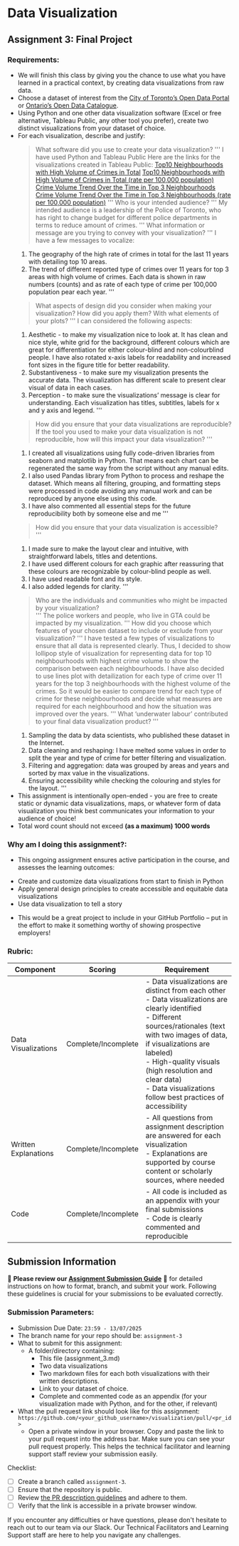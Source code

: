 # Data Visualization

## Assignment 3: Final Project

### Requirements:
- We will finish this class by giving you the chance to use what you have learned in a practical context, by creating data visualizations from raw data. 
- Choose a dataset of interest from the [City of Toronto’s Open Data Portal](https://www.toronto.ca/city-government/data-research-maps/open-data/) or [Ontario’s Open Data Catalogue](https://data.ontario.ca/). 
- Using Python and one other data visualization software (Excel or free alternative, Tableau Public, any other tool you prefer), create two distinct visualizations from your dataset of choice.  
- For each visualization, describe and justify: 
    > What software did you use to create your data visualization?
    ''' 
    I have used Python and Tableau Public
    Here are the links for the visualizations created in Tableau Public:
    [Top10 Neighbourhoods with High Volume of Crimes in Total](https://public.tableau.com/app/profile/inna.semenykhina/viz/Top10NeighbourhoodswithHighVolumeofCrimesinTotal/Sheet1?publish=yes)
    [Top10 Neighbourhoods with High Volume of Crimes in Total (rate per 100,000 population)](https://public.tableau.com/app/profile/inna.semenykhina/viz/Top10NeighbourhoodswithHighVolumeofCrimesinTotalrateper100000population/Sheet1?publish=yes)
    [Crime Volume Trend Over the Time in Top 3 Neighbourhoods](https://public.tableau.com/app/profile/inna.semenykhina/viz/CrimeVolumeTrendOvertheTimeinTop3Neighbourhoods/Sheet2?publish=yes)
    [Crime Volume Trend Over the Time in Top 3 Neighbourhoods (rate per 100,000 population)](https://public.tableau.com/app/profile/inna.semenykhina/viz/CrimeVolumeTrendOvertheTimeinTop3Neighbourhoodsrateper100000population/Sheet3?publish=yes) 
    '''
    > Who is your intended audience? 
    '''
    My intended audience is a leadership of the Police of Toronto, who has right to change budget for different police departments in terms to reduce amount of crimes.
    '''
    > What information or message are you trying to convey with your visualization? 
    '''
    I have a few messages to vocalize:
    1. The geography of the high rate of crimes in total for the last 11 years with detailing top 10 areas.
    2. The trend of different reported type of crimes over 11 years for top 3 areas with high volume of crimes.
    Each data is shown in raw numbers (counts) and as rate of each type of crime per 100,000 population pear each year.
    '''
    > What aspects of design did you consider when making your visualization? How did you apply them? With what elements of your plots? 
    '''
    I can considered the following aspects:
    1. Aesthetic - to make my visualization nice to look at. It has clean and nice style, white grid for the background, different colours which are great for differentiation for either colour-blind and non-colourblind people. I have also rotated x-axis labels for readability and increased font sizes in the figure title for better readability.
    2. Substantiveness - to make sure my visualization presents the accurate data. The visualization has different scale to present clear visual of data in each cases. 
    3. Perception - to make sure the visualizations’ message is clear for understanding. Each visualization has titles, subtitles, labels for x and y axis and legend. 
    '''
    > How did you ensure that your data visualizations are reproducible? If the tool you used to make your data visualization is not reproducible, how will this impact your data visualization? 
    '''
    1. I created all visualizations using fully code-driven libraries from seaborn and matplotlib in Python. That means each chart can be regenerated the same way from the script without any manual edits.
    2. I also used Pandas library from Python to process and reshape the dataset. Which means all filtering, grouping, and formatting steps were processed in code avoiding any manual work and can be reproduced by anyone else using this code. 
    3. I have also commented all essential steps for the future reproducibility both by someone else and me
    '''
    > How did you ensure that your data visualization is accessible?  
    '''
    1. I made sure to make the layout clear and intuitive, with straightforward labels, titles and detentions.
    2. I have used different colours for each graphic after reassuring that these colours are recognizable by colour-blind people as well.
    3. I have used readable font and its style.
    4. I also added legends for clarity.
    '''
    > Who are the individuals and communities who might be impacted by your visualization?  
    '''
    The police workers and people, who live in GTA could be impacted by my visualization.
    '''
    > How did you choose which features of your chosen dataset to include or exclude from your visualization? 
    '''
    I have tested a few types of visualizations to ensure that all data is represented clearly. Thus, I decided to show lollipop style of visualization for representing data for top 10 neighbourhoods with highest crime volume to show the comparison between each neighbourhoods. I have also decided to use lines plot with detailization for each type of crime over 11 years for the top 3 neighbourhoods with the highest volume of the crimes. So it would be easier to compare trend for each type of crime for these neighbourhoods and decide what measures are required for each neighbourhood and how the situation was improved over the years.
    '''
    > What ‘underwater labour’ contributed to your final data visualization product?
    '''
    1. Sampling the data by data scientists, who published these dataset in the Internet.
    2. Data cleaning and reshaping: I have melted some values in order to split the year and type of crime for better filtering and visualization.
    3. Filtering and aggregation: data was grouped by areas and years and sorted by max value in the visualizations.
    4. Ensuring accessibility while checking the colouring and styles for the layout.
    '''
- This assignment is intentionally open-ended - you are free to create static or dynamic data visualizations, maps, or whatever form of data visualization you think best communicates your information to your audience of choice! 
- Total word count should not exceed **(as a maximum) 1000 words** 
 
### Why am I doing this assignment?:  
- This ongoing assignment ensures active participation in the course, and assesses the learning outcomes: 
* Create and customize data visualizations from start to finish in Python
* Apply general design principles to create accessible and equitable data visualizations
* Use data visualization to tell a story  
- This would be a great project to include in your GitHub Portfolio – put in the effort to make it something worthy of showing prospective employers!

### Rubric:

| Component         | Scoring  | Requirement                                                                 |
|-------------------|----------|-----------------------------------------------------------------------------|
| Data Visualizations | Complete/Incomplete | - Data visualizations are distinct from each other<br>- Data visualizations are clearly identified<br>- Different sources/rationales (text with two images of data, if visualizations are labeled)<br>- High-quality visuals (high resolution and clear data)<br>- Data visualizations follow best practices of accessibility |
| Written Explanations | Complete/Incomplete | - All questions from assignment description are answered for each visualization<br>- Explanations are supported by course content or scholarly sources, where needed |
| Code              | Complete/Incomplete | - All code is included as an appendix with your final submissions<br>- Code is clearly commented and reproducible |

## Submission Information

🚨 **Please review our [Assignment Submission Guide](https://github.com/UofT-DSI/onboarding/blob/main/onboarding_documents/submissions.md)** 🚨 for detailed instructions on how to format, branch, and submit your work. Following these guidelines is crucial for your submissions to be evaluated correctly.

### Submission Parameters:
* Submission Due Date: `23:59 - 13/07/2025`
* The branch name for your repo should be: `assignment-3`
* What to submit for this assignment:
    * A folder/directory containing:
        * This file (assignment_3.md)
        * Two data visualizations 
        * Two markdown files for each both visualizations with their written descriptions.
        * Link to your dataset of choice.
        * Complete and commented code as an appendix (for your visualization made with Python, and for the other, if relevant) 
* What the pull request link should look like for this assignment: `https://github.com/<your_github_username>/visualization/pull/<pr_id>`
    * Open a private window in your browser. Copy and paste the link to your pull request into the address bar. Make sure you can see your pull request properly. This helps the technical facilitator and learning support staff review your submission easily.

Checklist:
- [ ] Create a branch called `assignment-3`.
- [ ] Ensure that the repository is public.
- [ ] Review [the PR description guidelines](https://github.com/UofT-DSI/onboarding/blob/main/onboarding_documents/submissions.md#guidelines-for-pull-request-descriptions) and adhere to them.
- [ ] Verify that the link is accessible in a private browser window.

If you encounter any difficulties or have questions, please don't hesitate to reach out to our team via our Slack. Our Technical Facilitators and Learning Support staff are here to help you navigate any challenges.
